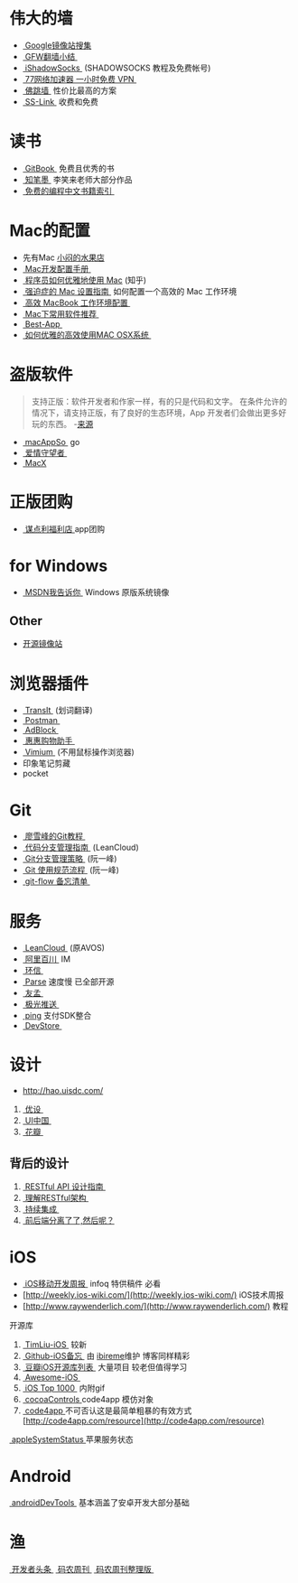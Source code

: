 # 伟大的墙
- [ Google镜像站搜集](http://www.itechzero.com/google-mirror-sites-collect.html)
- [ GFW翻墙小结 ](http://wsgzao.github.io/post/fq/)
- [ iShadowSocks ](http://www.ishadowsocks.com/) (SHADOWSOCKS 教程及免费帐号)
- [ 77网络加速器 一小时免费 VPN ](http://www.77jiasu.com/?from=techzero)
- [ 佛跳墙 ](http://www.godusevpn.net/) 性价比最高的方案
- [ SS-Link ](https://www.ss-link.com/) 收费和免费

# 读书
- [ GitBook ](https://www.gitbook.com/explore) 免费且优秀的书
- [ 知笔墨 ](http://zhibimo.com/explore/books) 李笑来老师大部分作品
- [ 免费的编程中文书籍索引 ](http://siberiawolf.com/free_programming/index.html) 

# Mac的配置
- 先有Mac [小闷的水果店](http://appled.cc/)
- [ Mac开发配置手册 ](https://aaaaaashu.gitbooks.io/mac-dev-setup/content/)
- [ 程序员如何优雅地使用 Mac](http://www.zhihu.com/question/20873070) (知乎)
- [ 强迫症的 Mac 设置指南 ](https://github.com/macdao/ocds-guide-to-setting-up-mac) 如何配置一个高效的 Mac 工作环境
- [ 高效 MacBook 工作环境配置 ](http://blog.jobbole.com/89013/)
- [ Mac下常用软件推荐 ](http://topdna.org/tech/mac-software/) 
- [ Best-App ](https://github.com/hzlzh/Best-App)
- [ 如何优雅的高效使用MAC OSX系统 ](http://www.ixirong.com/2015/06/08/how-to-use-mac-efficiently/)

# 盗版软件
> 支持正版：软件开发者和作家一样，有的只是代码和文字。 在条件允许的情况下，请支持正版，有了良好的生态环境，App 开发者们会做出更多好玩的东西。  -[来源](https://github.com/hzlzh/Best-App/blob/master/Best-App-Mac-Free.md)

- [ macAppSo ](http://www.macapp.so/) go
- [ 爱情守望者 ](http://www.waitsun.com/)
- [ MacX](http://soft.macx.cn/)

# 正版团购
- [ 谋点利福利店 ](http://mou.li/)app团购

# for Windows
- [ MSDN我告诉你 ](http://msdn.itechzero.com/) Windows 原版系统镜像

## Other
- [开源镜像站](http://www.itechzero.com/chinas-open-source-mirror-sites-collect.html)

# 浏览器插件
- [ TransIt ](https://chrome.google.com/webstore/detail/transit/pfjipfdmbpbkcadkdpmacdcefoohagdc) (划词翻译) 
- [ Postman ](https://chrome.google.com/webstore/detail/postman/fhbjgbiflinjbdggehcddcbncdddomop)
- [ AdBlock ](https://chrome.google.com/webstore/detail/adblock/gighmmpiobklfepjocnamgkkbiglidom)
- [ 惠惠购物助手 ](https://chrome.google.com/webstore/detail/%E6%83%A0%E6%83%A0%E8%B4%AD%E7%89%A9%E5%8A%A9%E6%89%8B/ohjkicjidmohhfcjjlahfppkdblibkkb)
- [ Vimium ](https://chrome.google.com/webstore/detail/vimium/dbepggeogbaibhgnhhndojpepiihcmeb) (不用鼠标操作浏览器)
- 印象笔记剪藏
- pocket

# Git
- [ 廖雪峰的Git教程 ](http://www.liaoxuefeng.com/wiki/0013739516305929606dd18361248578c67b8067c8c017b000)
- [ 代码分支管理指南 ](https://open.leancloud.cn/git-branch-guide.html) (LeanCloud)
- [ Git分支管理策略 ](http://www.ruanyifeng.com/blog/2012/07/git.html) (阮一峰)
- [ Git 使用规范流程 ](http://www.ruanyifeng.com/blog/2015/08/git-use-process.html) (阮一峰)
- [ git-flow 备忘清单 ](http://danielkummer.github.io/git-flow-cheatsheet/index.zh_CN.html)

# 服务
- [ LeanCloud ](https://leancloud.cn/) (原AVOS)
- [ 阿里百川 ](http://im.baichuan.taobao.com/) IM
- [ 环信 ](http://www.easemob.com/)
- [ Parse](https://parse.com/) 速度慢 已全部开源
- [ 友孟 ](http://dev.umeng.com/)
- [ 极光推送 ](https://www.jpush.io/)
- [ ping](pingxx.com) 支付SDK整合
- [ DevStore ](http://www.devstore.cn/ "http://www.devstore.cn")

# 设计
- http://hao.uisdc.com/
1. [ 优设 ](http://www.uisdc.com/)
2. [ UI中国 ](http://ui.cn/)
3. [ 花瓣 ](http://huaban.com/)

## 背后的设计
1. [ RESTful API 设计指南 ](http://www.ruanyifeng.com/blog/2014/05/restful_api.html)
2. [ 理解RESTful架构 ](http://www.ruanyifeng.com/blog/2011/09/restful.html)
3. [ 持续集成 ](http://www.ruanyifeng.com/blog/2015/09/continuous-integration.html)
4. [ 前后端分离了了,然后呢？](http://icodeit.org/2015/06/whats-next-after-separate-frontend-and-backend/)

# iOS
- [ iOS移动开发周报 ](http://www.infoq.com/cn/mobile-weekly) infoq 特供稿件 必看
- [http://weekly.ios-wiki.com/](http://weekly.ios-wiki.com/) iOS技术周报
- [http://www.raywenderlich.com/](http://www.raywenderlich.com/) 教程

开源库

1. [ TimLiu-iOS ](https://github.com/Tim9Liu9/TimLiu-iOS) 较新
1. [ Github-iOS备忘 ](http://github.ibireme.com/github/list/ios/) 由 [ibireme](http://blog.ibireme.com/)维护 博客同样精彩
2. [ 豆瓣iOS开源库列表 ](http://www.douban.com/note/276160185/) 大量项目 较老但值得学习
3. [ Awesome-iOS ](https://github.com/vsouza/awesome-ios)
3. [ iOS Top 1000 ](https://github.com/iamdaiyuan/ios_top_1000) 内附gif
4. [ cocoaControls ](https://www.cocoacontrols.com/)code4app 模仿对象
5. [ code4app ](http://code4app.com/)不可否认这是最简单粗暴的有效方式[http://code4app.com/resource](http://code4app.com/resource)

[ appleSystemStatus ](http://www.apple.com/support/systemstatus/)苹果服务状态

# Android
[ androidDevTools ](http://www.androiddevtools.cn/) 基本涵盖了安卓开发大部分基础

# 渔
[ 开发者头条 ](http://toutiao.io/)
[ 码农周刊 ](http://weekly.manong.io/)
[ 码农周刊整理版 ](https://github.com/nemoTyrant/manong)

